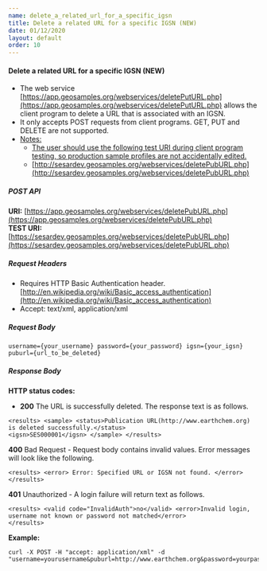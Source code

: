 ```yaml
---
name: delete_a_related_url_for_a_specific_igsn
title: Delete a related URL for a specific IGSN (NEW)
date: 01/12/2020
layout: default
order: 10
---
```


#### Delete a related URL for a specific IGSN (NEW)
- The web service [https://app.geosamples.org/webservices/deletePutURL.php](https://app.geosamples.org/webservices/deletePutURL.php) allows the client program to delete a URL that is associated with an IGSN.
- It only accepts POST requests from client programs. GET, PUT and DELETE are not supported.
- <ins>Notes:</ins>
  - <ins>The user should use the following test URI during client program testing, so production sample profiles are not accidentally edited.</ins>
  - [http://sesardev.geosamples.org/webservices/deletePubURL.php](http://sesardev.geosamples.org/webservices/deletePubURL.php)

##### POST API
**URI:** [https://app.geosamples.org/webservices/deletePubURL.php](https://app.geosamples.org/webservices/deletePubURL.php)   
**TEST URI:** [https://sesardev.geosamples.org/webservices/deletePubURL.php](https://sesardev.geosamples.org/webservices/deletePubURL.php)
##### Request Headers
- Requires HTTP Basic Authentication header. [http://en.wikipedia.org/wiki/Basic_access_authentication](http://en.wikipedia.org/wiki/Basic_access_authentication)
- Accept: text/xml, application/xml
##### Request Body

```
username={your_username} password={your_password} igsn={your_igsn} puburl={url_to_be_deleted}
```

##### Response Body
**HTTP status codes:**
- **200** The URL is successfully deleted. The response text is as follows.

```
<results> <sample> <status>Publication URL(http://www.earthchem.org) is deleted successfully.</status>
<igsn>SES000001</igsn> </sample> </results>
```

**400** Bad Request - Request body contains invalid values. Error messages will look like the following.

```
<results> <error> Error: Specified URL or IGSN not found. </error> </results>
```

**401** Unauthorized - A login failure will return text as follows.

```
<results> <valid code="InvalidAuth">no</valid> <error>Invalid login, username not known or password not matched</error> 
</results>
```

**Example:**

```
curl -X POST -H "accept: application/xml" -d
"username=yourusername&puburl=http://www.earthchem.org&password=yourpassword&igsn=SES000001";
```
